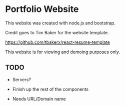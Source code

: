 # Portfolio Website

This website was created with node.js and bootstrap.

Credit goes to Tim Baker for the website template.

https://github.com/tbakerx/react-resume-template

This website is for viewing and demoing purposes only. 


## TODO

- Servers?

- Finish up the rest of the components

- Needs URL/Domain name
